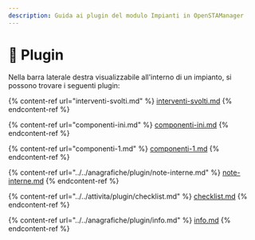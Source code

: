```yaml
---
description: Guida ai plugin del modulo Impianti in OpenSTAManager
---
```


# 🔧 Plugin

Nella barra laterale destra visualizzabile all'interno di un impianto, si possono trovare i seguenti plugin:

{% content-ref url="interventi-svolti.md" %}
[interventi-svolti.md](interventi-svolti.md)
{% endcontent-ref %}

{% content-ref url="componenti-ini.md" %}
[componenti-ini.md](componenti-ini.md)
{% endcontent-ref %}

{% content-ref url="componenti-1.md" %}
[componenti-1.md](componenti-1.md)
{% endcontent-ref %}

{% content-ref url="../../anagrafiche/plugin/note-interne.md" %}
[note-interne.md](../../anagrafiche/plugin/note-interne.md)
{% endcontent-ref %}

{% content-ref url="../../attivita/plugin/checklist.md" %}
[checklist.md](../../attivita/plugin/checklist.md)
{% endcontent-ref %}

{% content-ref url="../../anagrafiche/plugin/info.md" %}
[info.md](../../anagrafiche/plugin/info.md)
{% endcontent-ref %}
